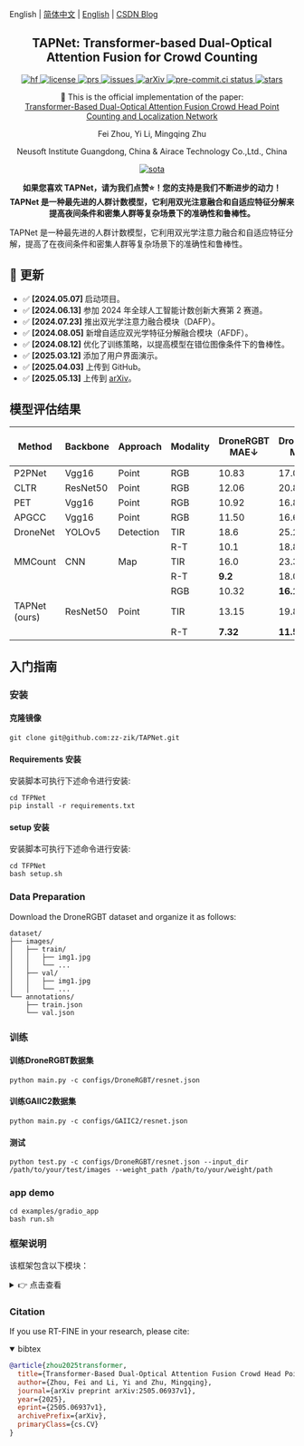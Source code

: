 <!--# [TAPNet: Transformer-based Auxiliary Point Detection Network for Crowd Counting Tasks](https://arxiv.org/abs/2505.06937v1) -->

English | [简体中文](README_cn.md) | [English](README.md) | [CSDN Blog](https://blog.csdn.net/weixin_62828995?spm=1000.2115.3001.5343)

<h2 align="center">
  TAPNet: Transformer-based Dual-Optical Attention Fusion for Crowd Counting
</h2>

<p align="center">
    <a href="https://huggingface.co/spaces/yourusername/TAPNet">
        <img alt="hf" src="https://img.shields.io/badge/%F0%9F%A4%97%20Hugging%20Face-Spaces-blue">
    </a>
    <a href="https://github.com/zz-zik/TAPNet/blob/master/LICENSE">
        <img alt="license" src="https://img.shields.io/badge/LICENSE-Apache%202.0-blue">
    </a>
    <a href="https://github.com/zz-zik/TAPNet/pulls">
        <img alt="prs" src="https://img.shields.io/github/issues-pr/zz-zik/TAPNet">
    </a>
    <a href="https://github.com/zz-zik/TAPNet/issues">
        <img alt="issues" src="https://img.shields.io/github/issues/zz-zik/TAPNet?color=olive">
    </a>
    <a href="https://arxiv.org/abs/2505.06937v1">
        <img alt="arXiv" src="https://img.shields.io/badge/arXiv-2505.06937v1-red">
    </a>
    <a href="https://results.pre-commit.ci/latest/github/zz-zik/TAPNet/master">
        <img alt="pre-commit.ci status" src="https://results.pre-commit.ci/badge/github/zz-zik/TAPNet/master.svg">
    </a>
    <a href="https://github.com/zz-zik/TAPNet">
        <img alt="stars" src="https://img.shields.io/github/stars/zz-zik/TAPNet">
    </a>
</p>

<p align="center">
    📄 This is the official implementation of the paper:
    <br>
    <a href="https://arxiv.org/abs/2505.06937v1">Transformer-Based Dual-Optical Attention Fusion Crowd Head Point Counting and Localization Network</a>
</p>

<p align="center">
Fei Zhou, Yi Li, Mingqing Zhu
</p>

<p align="center">
Neusoft Institute Guangdong, China & Airace Technology Co.,Ltd., China
</p>

<p align="center">
    <a href="https://paperswithcode.com/sota/crowd-counting">
        <img alt="sota" src="https://img.shields.io/endpoint.svg?url=https://paperswithcode.com/badge/transformer-based-dual-optical-attention-fusion/crowd-counting">
    </a>
</p>

<p align="center">
<strong>如果您喜欢 TAPNet，请为我们点赞⭐！您的支持是我们不断进步的动力！TAPNet 是一种最先进的人群计数模型，它利用双光注意融合和自适应特征分解来提高夜间条件和密集人群等复杂场景下的准确性和鲁棒性。</strong>
</p>

TAPNet 是一种最先进的人群计数模型，它利用双光学注意力融合和自适应特征分解，提高了在夜间条件和密集人群等复杂场景下的准确性和鲁棒性。

## 🚀 更新

- ✅ **[2024.05.07]** 启动项目。
- ✅ **[2024.06.13]** 参加 2024 年全球人工智能计数创新大赛第 2 赛道。
- ✅ **[2024.07.23]** 推出双光学注意力融合模块（DAFP）。
- ✅ **[2024.08.05]** 新增自适应双光学特征分解融合模块（AFDF）。
- ✅ **[2024.08.12]** 优化了训练策略，以提高模型在错位图像条件下的鲁棒性。
- ✅ **[2025.03.12]** 添加了用户界面演示。
- ✅ **[2025.04.03]** 上传到 GitHub。
- ✅ **[2025.05.13]** 上传到 [arXiv](https://arxiv.org/abs/2505.06937v1)。

## 模型评估结果

| Method        | Backbone | Approach  | Modality | DroneRGBT MAE↓ | DroneRGBT MSE↓ | DroneRGBT F1↑ | GAII C2 MAE↓ | GAII C2 MSE↓ | GAII C2 F1↑ |
|---------------|----------|-----------|----------|----------------|----------------|---------------|--------------|--------------|-------------|
| P2PNet        | Vgg16    | Point     | RGB      | 10.83          | 17.09          | 0.596         | 10.95        | 21.01        | 0.455       |
| CLTR          | ResNet50 | Point     | RGB      | 12.06          | 20.86          | 0.587         | 11.37        | 21.88        | 0.423       |
| PET           | Vgg16    | Point     | RGB      | 10.92          | 16.85          | **0.611**     | 10.10        | 17.36        | 0.412       |
| APGCC         | Vgg16    | Point     | RGB      | 11.50          | 16.61          | 0.603         | 10.35        | 18.92        | 0.409       |
| DroneNet      | YOLOv5   | Detection | TIR      | 18.6           | 25.2           | -             | 15.86        | 25.62        | 0.379       |
|               |          |           | R-T      | 10.1           | 18.8           | -             | 9.93         | 17.39        | 0.491       |
| MMCount       | CNN      | Map       | TIR      | 16.0           | 23.3           | -             | 15.25        | 22.82        | 0.334       |
|               |          |           | R-T      | **9.2**        | 18.0           | -             | 9.78         | 19.33        | 0.489       |
|               |          |           | RGB      | 10.32          | **16.14**      | 0.610         | **8.54**     | **13.63**    | **0.506**   |
| TAPNet (ours) | ResNet50 | Point     | TIR      | 13.15          | 19.86          | 0.586         | 13.91        | 20.06        | 0.465       |
|               |          |           | R-T      | **7.32**       | **11.54**      | **0.657**     | **7.87**     | **13.25**    | **0.526**   |

## 入门指南

### 安装

#### 克隆镜像

```shell
git clone git@github.com:zz-zik/TAPNet.git
```
 
#### Requirements 安装

安装脚本可执行下述命令进行安装:
```shell
cd TFPNet
pip install -r requirements.txt
```

#### setup 安装
安装脚本可执行下述命令进行安装:
```shell
cd TFPNet
bash setup.sh
```

### Data Preparation
Download the DroneRGBT dataset and organize it as follows:
```text
dataset/
├── images/
│   ├── train/
│   │   ├── img1.jpg
│   │   └── ...
│   ├── val/
│   │   ├── img1.jpg
│   │   └── ...
└── annotations/
    ├── train.json
    └── val.json
```

### 训练

#### 训练DroneRGBT数据集

```shell
python main.py -c configs/DroneRGBT/resnet.json
```

#### 训练GAIIC2数据集

```shell
python main.py -c configs/GAIIC2/resnet.json
```

#### 测试

```shell
python test.py -c configs/DroneRGBT/resnet.json --input_dir /path/to/your/test/images --weight_path /path/to/your/weight/path 
```

### app demo

```shell
cd examples/gradio_app
bash run.sh
```

### 框架说明
该框架包含以下模块：
<details>
  <summary>👉 点击查看</summary>

```text
TFPNet
    ├─configs               # 配置文件
    │  ├─GAIIC2             # GAIIC2数据集配置文件
    │  ├─DroneRGBT          # DroneRGBT数据集配置文件
    │  └─SHHA               # SHHA数据集配置文件
    ├─crowd_datasets        # 数据集加载
    │  ├─SHHA               # SHHA数据集加载
    │  ├─GAIIC              # GAIIC2数据集加载
    │  └─Drone              # Drone数据集加载
    ├─models                # 模型文件
    │  ├─backbone           # Backbone文件
    │  ├─neck               # Neck文件
    │  ├─dense_head         # 模型头文件
    │  ├─ahead_pixel_fusion # 像素级自适应注意力融合模块
    │  ├─losses             # 损失函数文件
    │  ├─matcher.py         # 匹配器文件
    │  └─TFPNet.py          # 主函数文件
    ├─examples              # 示例文件
    │  ├─gradio_app         # Gradio界面文件
    │  └─arg2format         # 参数格式化文件
    ├─scripts               # 脚本文件
    ├─util                  # 工具文件
    ├─work_dirs             # 模型权重文件
    ├─weights               # 预训练权重文件
    └─output                # 输出文件
```
</details>

### Citation
If you use RT-FINE in your research, please cite:

<details open>
<summary> bibtex </summary>

```bibtex
@article{zhou2025transformer,
  title={Transformer-Based Dual-Optical Attention Fusion Crowd Head Point Counting and Localization Network},
  author={Zhou, Fei and Li, Yi and Zhu, Mingqing},
  journal={arXiv preprint arXiv:2505.06937v1},
  year={2025},
  eprint={2505.06937v1},
  archivePrefix={arXiv},
  primaryClass={cs.CV}
}
```
</details>


